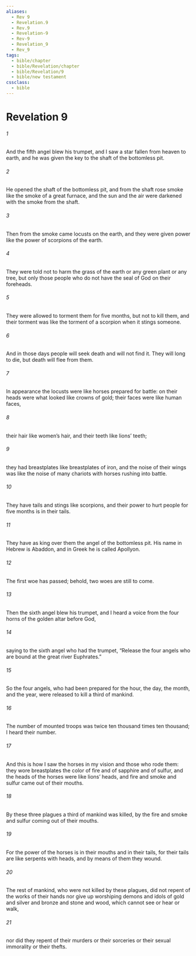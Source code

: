 ```yaml
---
aliases:
  - Rev 9
  - Revelation.9
  - Rev.9
  - Revelation-9
  - Rev-9
  - Revelation_9
  - Rev_9
tags:
  - bible/chapter
  - bible/Revelation/chapter
  - bible/Revelation/9
  - bible/new testament
cssclass:
  - bible
---
```


# Revelation 9

###### 1
And the fifth angel blew his trumpet, and I saw a star fallen from heaven to earth, and he was given the key to the shaft of the bottomless pit.
###### 2
He opened the shaft of the bottomless pit, and from the shaft rose smoke like the smoke of a great furnace, and the sun and the air were darkened with the smoke from the shaft.
###### 3
Then from the smoke came locusts on the earth, and they were given power like the power of scorpions of the earth.
###### 4
They were told not to harm the grass of the earth or any green plant or any tree, but only those people who do not have the seal of God on their foreheads.
###### 5
They were allowed to torment them for five months, but not to kill them, and their torment was like the torment of a scorpion when it stings someone.
###### 6
And in those days people will seek death and will not find it. They will long to die, but death will flee from them.
###### 7
In appearance the locusts were like horses prepared for battle: on their heads were what looked like crowns of gold; their faces were like human faces,
###### 8
their hair like women’s hair, and their teeth like lions’ teeth;
###### 9
they had breastplates like breastplates of iron, and the noise of their wings was like the noise of many chariots with horses rushing into battle.
###### 10
They have tails and stings like scorpions, and their power to hurt people for five months is in their tails.
###### 11
They have as king over them the angel of the bottomless pit. His name in Hebrew is Abaddon, and in Greek he is called Apollyon.
###### 12
The first woe has passed; behold, two woes are still to come.
###### 13
Then the sixth angel blew his trumpet, and I heard a voice from the four horns of the golden altar before God,
###### 14
saying to the sixth angel who had the trumpet, “Release the four angels who are bound at the great river Euphrates.”
###### 15
So the four angels, who had been prepared for the hour, the day, the month, and the year, were released to kill a third of mankind.
###### 16
The number of mounted troops was twice ten thousand times ten thousand; I heard their number.
###### 17
And this is how I saw the horses in my vision and those who rode them: they wore breastplates the color of fire and of sapphire and of sulfur, and the heads of the horses were like lions’ heads, and fire and smoke and sulfur came out of their mouths.
###### 18
By these three plagues a third of mankind was killed, by the fire and smoke and sulfur coming out of their mouths.
###### 19
For the power of the horses is in their mouths and in their tails, for their tails are like serpents with heads, and by means of them they wound.
###### 20
The rest of mankind, who were not killed by these plagues, did not repent of the works of their hands nor give up worshiping demons and idols of gold and silver and bronze and stone and wood, which cannot see or hear or walk,
###### 21
nor did they repent of their murders or their sorceries or their sexual immorality or their thefts.


